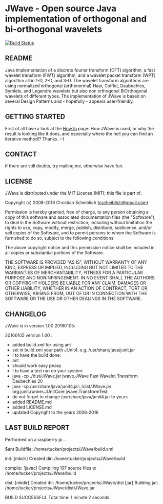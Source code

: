 JWave - Open source Java implementation of orthogonal and bi-orthogonal wavelets
===================================
[![Build Status](https://travis-ci.org/cscheiblich/JWave.svg?branch=master)](https://travis-ci.org/cscheiblich/JWave)

README
------
Java implementation of a discrete fourier transform (DFT) algorithm, a fast wavelet transform (FWT) algorithm, and a wavelet packet transform (WPT) algorithm all in 1-D, 2-D, and 3-D. The wavelet transform algorithms are using normalized orthogonal (orthonormal) Haar, Coiflet, Daubechies, Symlets, and Legendre wavelets but also non orthogonal BiOrthogonal wavelets of different types. The implementation of JWave is based on several Design Patterns and - hopefully - appears user-friendly.

GETTING STARTED
---------------

First of all have a look at the [HowTo](https://github.com/cscheiblich/JWave/wiki/HowTo) page: How JWave is used, or why the result is looking like it does, and especially where the hell you can find an iterative method!? Thanks. :-)

CONTACT
-------

if there are still doubts, try mailing me, otherwise have fun.

LICENSE
-------
JWave is distributed under the MIT License (MIT); this file is part of.

Copyright (c) 2008-2016 Christian Scheiblich (cscheiblich@gmail.com)

Permission is hereby granted, free of charge, to any person obtaining a copy
of this software and associated documentation files (the "Software"), to deal
in the Software without restriction, including without limitation the rights
to use, copy, modify, merge, publish, distribute, sublicense, and/or sell
copies of the Software, and to permit persons to whom the Software is
furnished to do so, subject to the following conditions:

The above copyright notice and this permission notice shall be included in
all copies or substantial portions of the Software.

THE SOFTWARE IS PROVIDED "AS IS", WITHOUT WARRANTY OF ANY KIND, EXPRESS OR
IMPLIED, INCLUDING BUT NOT LIMITED TO THE WARRANTIES OF MERCHANTABILITY,
FITNESS FOR A PARTICULAR PURPOSE AND NONINFRINGEMENT. IN NO EVENT SHALL THE
AUTHORS OR COPYRIGHT HOLDERS BE LIABLE FOR ANY CLAIM, DAMAGES OR OTHER
LIABILITY, WHETHER IN AN ACTION OF CONTRACT, TORT OR OTHERWISE, ARISING FROM,
OUT OF OR IN CONNECTION WITH THE SOFTWARE OR THE USE OR OTHER DEALINGS IN
THE SOFTWARE.

CHANGELOG
---------
JWave is in version 1.00 20160105:

20160105 version 1.00 :

- added build.xml for using ant
 - set in build.xml your path JUnit4, e.g. /usr/share/java/junit.jar
 - ! to have the build done:
  - ant
  - should work easy peasy
 - ! to have a test run on your system:
  - java -cp ./dist/JWave.jar jwave.JWave Fast Wavelet Transform Daubechies 20
  - java -cp /usr/share/java/junit4.jar:./dist/JWave.jar org.junit.runner.JUnitCore jwave.TransformTest
  - do not forget to change /usr/share/java/junit4.jar to yours
- added README.md
- added LICENSE.md
- updated Copyright to the years 2008-2016

LAST BUILD REPORT
-----------------
Performed on a raspberry pi ..

$ant
Buildfile: /home/tucker/projects/JWave/build.xml

init:
    [mkdir] Created dir: /home/tucker/projects/JWave/build

compile:
    [javac] Compiling 107 source files to /home/tucker/projects/JWave/build

dist:
    [mkdir] Created dir: /home/tucker/projects/JWave/dist
      [jar] Building jar: /home/tucker/projects/JWave/dist/JWave.jar

BUILD SUCCESSFUL
Total time: 1 minute 2 seconds
